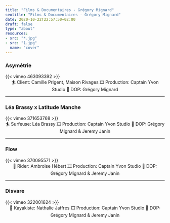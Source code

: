```yaml
---
title: "Films & Documentaires - Grégory Mignard"
seotitle: "Films & Documentaires - Grégory Mignard"
date: 2020-10-22T22:57:50+02:00
draft: false
type: "about"
resources:
- src: "*.jpg"
- src: "1.jpg"
  name: "cover"
---
```


### Asymétrie

<div>
{{< vimeo 463093392 >}}
</div>

<center>
🏄 Client: Camille Prigent, Maison Rivages  
🎞 Production: Captain Yvon Studio  
🎥 DOP: Grégory Mignard
</center>

***

### Léa Brassy x Latitude Manche

<div>
{{< vimeo 371653768 >}}
</div>

<center>
🏄 Surfeuse: Léa Brassy  
🎞 Production: Captain Yvon Studio  
🎥 DOP: Grégory Mignard & Jeremy Janin
</center>

***

### Flow

<div>
{{< vimeo 370095571 >}}
</div>

<center>
🚴 Rider: Ambroise Hébert  
🎞 Production: Captain Yvon Studio  
🎥 DOP: Grégory Mignard & Jeremy Janin
</center>

***

### Disvare

<div>
{{< vimeo 322001624 >}}
</div>

<center>
🚣 Kayakiste: Nathalie Jaffres  
🎞 Production: Captain Yvon Studio  
🎥 DOP: Grégory Mignard & Jeremy Janin
</center>
